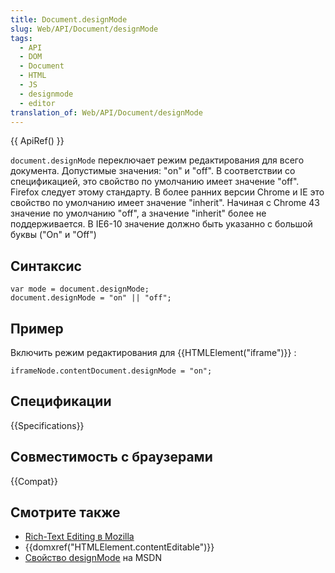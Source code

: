 ```yaml
---
title: Document.designMode
slug: Web/API/Document/designMode
tags:
  - API
  - DOM
  - Document
  - HTML
  - JS
  - designmode
  - editor
translation_of: Web/API/Document/designMode
---
```


{{ ApiRef() }}

`document.designMode` переключает режим редактирования для всего документа. Допустимые значения: "on" и "off". В соответствии со спецификацией, это свойство по умолчанию имеет значение "off". Firefox следует этому стандарту. В более ранних версии Chrome и IE это свойство по умолчанию имеет значение "inherit". Начиная с Chrome 43 значение по умолчанию "off", а значение "inherit" более не поддерживается. В IE6-10 значение должно быть указанно с большой буквы ("On" и "Off")

## Синтаксис

```
var mode = document.designMode;
document.designMode = "on" || "off";
```

## Пример

Включить режим редактирования для {{HTMLElement("iframe")}} :

```
iframeNode.contentDocument.designMode = "on";
```

## Спецификации

{{Specifications}}

## Совместимость с браузерами

{{Compat}}

## Смотрите также

- [Rich-Text Editing в Mozilla](/ru/docs/Rich-Text_Editing_in_Mozilla)
- {{domxref("HTMLElement.contentEditable")}}
- [Свойство designMode](<https://msdn.microsoft.com/ru-ru/library/ms533720(v=vs.85).aspx>) на MSDN
